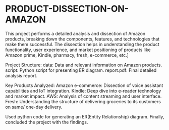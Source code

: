 # PRODUCT-DISSECTION-ON-AMAZON

This project performs a detailed analysis and dissection of Amazon products, breaking down the components, features, and technologies that make them successful. The dissection helps in understanding the product functionality, user experience, and market positioning of products like Amazon prime, Kindle, pharmacy, fresh, e-commerce, etc.]

Project Structure:
data: Data and relevant information on Amazon products.
script: Python script for presenting ER diagram.
report.pdf: Final detailed analysis report.

Key Products Analyzed:
Amazon e-commerce: Dissection of voice assistant capabilities and IoT integration.
Kindle: Deep dive into e-reader technology and market impact.
AWS: Analysis of content streaming and user interface.
Fresh: Understanding the structure of delivering groceries to its customers on same/ one-day delivery.

Used python code for generating an ER(Entity Relationship) diagram.
Finally, concluded the project with the findings.
